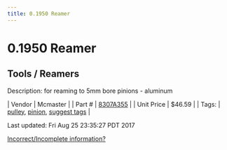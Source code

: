 ```yaml
---
title: 0.1950 Reamer
---
```


# 0.1950 Reamer
## Tools / Reamers
Description: 	for reaming to 5mm bore pinions - aluminum 

| Vendor | Mcmaster | 
| Part # | [8307A355](https://www.mcmaster.com/#8307A355) | 
| Unit Price | $46.59 | 
| Tags: | [pulley](https://jgermita.github.io/frc-parts/search/?q=pulley), [pinion](https://jgermita.github.io/frc-parts/search/?q=pinion), [suggest tags](https://docs.google.com/forms/d/e/1FAIpQLSeWyY8v3RgOty-MyWmh9U0iivNYN_molChYyS-0U-o-kOAv_g/viewform) | 

Last updated: Fri Aug 25 23:35:27 PDT 2017

 [Incorrect/Incomplete information?](https://docs.google.com/forms/d/e/1FAIpQLSeWyY8v3RgOty-MyWmh9U0iivNYN_molChYyS-0U-o-kOAv_g/viewform)